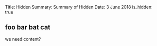 Title:      Hidden
Summary:    Summary of Hidden
Date:       3 June 2018
is_hidden:     true

## foo bar bat cat 
we need content?
